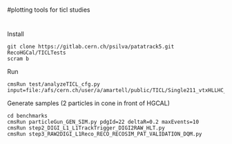#
#plotting tools for ticl studies
#

Install

```
git clone https://gitlab.cern.ch/psilva/patatrack5.git RecoHGCal/TICLTests
scram b
```

Run 

```
cmsRun test/analyzeTICL_cfg.py input=file:/afs/cern.ch/user/a/amartell/public/TICL/Single211_vtxHLLHC_eta1p75.root
```

Generate samples (2 particles in cone in front of HGCAL)

```
cd benchmarks
cmsRun particleGun_GEN_SIM.py pdgId=22 deltaR=0.2 maxEvents=10
cmsRun step2_DIGI_L1_L1TrackTrigger_DIGI2RAW_HLT.py
cmsRun step3_RAW2DIGI_L1Reco_RECO_RECOSIM_PAT_VALIDATION_DQM.py
```

